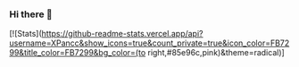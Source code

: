### Hi there 👋

<!--
**XPancc/Xpancc** is a ✨ _special_ ✨ repository because its `README.md` (this file) appears on your GitHub profile.

Here are some ideas to get you started:

- 🔭 I’m currently working on ...
- 🌱 I’m currently learning ...
- 👯 I’m looking to collaborate on ...
- 🤔 I’m looking for help with ...
- 💬 Ask me about ...
- 📫 How to reach me: ...
- 😄 Pronouns: ...
- ⚡ Fun fact: ...
-->
[![Stats](https://github-readme-stats.vercel.app/api?username=XPancc&show_icons=true&count_private=true&icon_color=FB7299&title_color=FB7299&bg_color=(to right,#85e96c,pink)&theme=radical)]
